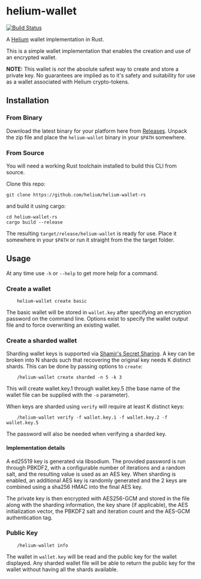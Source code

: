 # helium-wallet

[![Build Status](https://travis-ci.com/helium/helium-wallet-rs.svg?branch=master)](https://travis-ci.com/helium/helium-wallet-rs)

A [Helium](https://helium.com) wallet implementation in Rust.

This is a simple wallet implementation that enables the creation and
use of an encrypted wallet.

**NOTE:** This wallet is _not_ the absolute safest way to create and
store a private key. No guarantees are implied as to it's safety and
suitability for use as a wallet associated with Helium crypto-tokens.

## Installation

### From Binary

Download the latest binary for your platform here from
[Releases](https://github.com/helium/helium-wallet-rs/releases/latest). Unpack
the zip file and place the `helium-wallet` binary in your `$PATH`
somewhere.

### From Source

You will need a working Rust toolchain installed to build this CLI
from source.

Clone this repo:

```
git clone https://github.com/helium/helium-wallet-rs
```

and build it using cargo:

```
cd helium-wallet-rs
cargo build --release
```

The resulting `target/release/helium-wallet` is ready for use. Place
it somewhere in your `$PATH` or run it straight from the the target
folder.

## Usage

At any time use `-h` or `--help` to get more help for a command.

### Create a wallet

```
    helium-wallet create basic
```

The basic wallet will be stored in `wallet.key` after specifying an
encryption password on the command line. Options exist to specify the
wallet output file and to force overwriting an existing wallet.

### Create a sharded wallet

Sharding wallet keys is supported via [Shamir's Secret
Sharing](https://github.com/dsprenkels/sss).  A key can be broken into
N shards such that recovering the original key needs K distinct
shards. This can be done by passing options to `create`:

```
    /helium-wallet create sharded -n 5 -k 3
```

This will create wallet.key.1 through wallet.key.5 (the base name of
the wallet file can be supplied with the `-o` parameter).

When keys are sharded using `verify` will require at least K distinct
keys:

```
    /helium-wallet verify -f wallet.key.1 -f wallet.key.2 -f wallet.key.5
```

The password will also be needed when verifying a sharded key.

#### Implementation details

A ed25519 key is generated via libsodium. The provided password is run
through PBKDF2, with a configurable number of iterations and a random
salt, and the resulting value is used as an AES key. When sharding is
enabled, an additional AES key is randomly generated and the 2 keys
are combined using a sha256 HMAC into the final AES key.

The private key is then encrypted with AES256-GCM and stored in the
file along with the sharding information, the key share (if
applicable), the AES initialization vector, the PBKDF2 salt and
iteration count and the AES-GCM authentication tag.


### Public Key

```
    /helium-wallet info
```

The wallet in `wallet.key` will be read and the public key for the
wallet displayed. Any sharded wallet file will be able to return the
public key for the wallet without having all the shards available.
